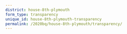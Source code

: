 ```yaml
---
district: house-8th-plymouth
form_type: transparency
unique_id: house-8th-plymouth-transparency
permalink: /2020bq/house-8th-plymouth/transparency/
---
```

